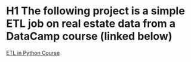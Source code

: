 # H1 The following project is a simple ETL job on real estate data from a DataCamp course (linked below)

[ETL in Python Course](https://campus.datacamp.com/courses/etl-in-python/explore-the-data-and-requirements?ex=1 "DataCamp Course")
